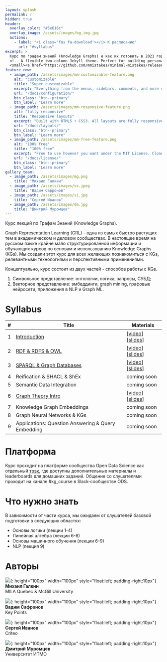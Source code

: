 ```yaml
---
layout: splash
permalink: /
hidden: true
header:
  overlay_color: "#5e616c"
  overlay_image: /assets/images/bg_img.jpg
  actions: 
    - label: "<i class='fas fa-download'></i> К расписанию"
      url: "#syllabus"
excerpt: >
  Курс по графам знаний (Knowledge Graphs) и как их готовить в 2021 году. <br/> На русском языке.
  <!-- A flexible two-column Jekyll theme. Perfect for building personal sites, blogs, and portfolios.<br />
  <small><a href="https://github.com/mmistakes/minimal-mistakes/releases/tag/4.20.1">Latest release v4.20.1</a></small> -->
feature_row:
  - image_path: /assets/images/mm-customizable-feature.png
    alt: "customizable"
    title: "Super customizable"
    excerpt: "Everything from the menus, sidebars, comments, and more can be configured or set with YAML Front Matter."
    url: "/docs/configuration/"
    btn_class: "btn--primary"
    btn_label: "Learn more"
  - image_path: /assets/images/mm-responsive-feature.png
    alt: "fully responsive"
    title: "Responsive layouts"
    excerpt: "Built with HTML5 + CSS3. All layouts are fully responsive with helpers to augment your content."
    url: "/docs/layouts/"
    btn_class: "btn--primary"
    btn_label: "Learn more"
  - image_path: /assets/images/mm-free-feature.png
    alt: "100% free"
    title: "100% free"
    excerpt: "Free to use however you want under the MIT License. Clone it, fork it, customize it... whatever!"
    url: "/docs/license/"
    btn_class: "btn--primary"
    btn_label: "Learn more"  
gallery_team:
  - image_path: /assets/images/mg.png
    title: "Михаил Галкин"
  - image_path: /assets/images/vs.jpeg
    title: "Вадим Сафронов"
  - image_path: /assets/images/si.jpg
    title: "Сергей Иванов"
  - image_path: /assets/images/dm.jpg
    title: "Дмитрий Муромцев"
---
```


Курс лекций по Графам Знаний (Knowledge Graphs).

Graph Representation Learning (GRL) - одна из самых быстро растущих тем в академическом и деловом сообществах.
В настоящее время на русском языке крайне мало структурированной информации и обучающих курсов по основам и использованию Knowledge Graphs (KGs). 
Мы создали этот курс для всех желающих познакомиться с KGs, релевантными технологиями и перспективными применениями.

Концептуально, курс состоит из двух частей - способов работы с KGs.

1) Символьное представление: онтологии, логика, запросы, СУБД;  
2) Векторное представление: эмбеддинги, graph mining, графовые нейросети, приложения в NLP и Graph ML.

# Syllabus

|       #        | Title |  Materials  |
| ------------- | ------------- | ------------- |
| 1   | [Introduction](/kgcourse2021/lectures/lecture1)  | [[video](https://www.youtube.com/watch?v=y8OmCRNQoWU)] [[slides](/kgcourse2021/assets/slides/Lecture1.pdf)] |
| 2   | [RDF & RDFS & OWL](/kgcourse2021/lectures/lecture2)  | [[video](https://www.youtube.com/watch?v=s7zpHzVp8Ik)] [[slides](/kgcourse2021/assets/slides/Lecture2.pdf)]  |
| 3   | [SPARQL & Graph Databases](/kgcourse2021/lectures/lecture3) | [[video](https://youtu.be/z7coG_7kzM8)] [[slides](/kgcourse2021/assets/slides/Lecture3.pdf)] |
| 4   | Reification & SHACL & ShEx | coming soon |
| 5   | Semantic Data Integration | coming soon |
| 6   | [Graph Theory Intro](/kgcourse2021/lectures/lecture6) | [[video](https://www.youtube.com/watch?v=2NemwwyK9x4)] [[slides](/kgcourse2021/assets/slides/Lecture6.pdf)] |
| 7   | Knowledge Graph Embeddings | coming soon |
| 8   | Graph Neural Networks & KGs | coming soon |
| 9   | Applications: Question Answering & Query Embedding | coming soon |

# Платформа
Курс проходит на платформе сообщества Open Data Science как отдельный [трэк](https://ods.ai/tracks/kgcourse2021), где доступны дополнительные материалы и leaderboards для домашних заданий.
Общение со слушателями проходит на канале #kg_course в Slack-сообществе ODS.

# Что нужно знать

В зависимости от части курса, мы ожидаем от слушателей базовой подготовки в следующих областях:
* Основы логики (лекции 1-4)
* Линейная алгебра (лекции 6-8)
* Основы машинного обучения (лекции 6-9)
* NLP (лекция 9)


# Авторы

<!-- {% include gallery id="gallery_team" layout="third" %} -->

![](/assets/images/mg.png){: height="100px" width="100px" style="float:left; padding-right:10px"}**Михаил Галкин** <br/> MILA Quebec & McGill University

![](/assets/images/vs.jpeg){: height="100px" width="100px" style="float:left; padding-right:10px"}**Вадим Сафронов** <br/> Key Points

![](/assets/images/si.jpg){: height="100px" width="100px" style="float:left; padding-right:10px"}**Сергей Иванов** <br/> Criteo

![](/assets/images/dm.jpg){: height="100px" width="100px" style="float:left; padding-right:10px"}**Дмитрий Муромцев** <br/> Университет ИТМО


<!-- {% include feature_row %} -->
